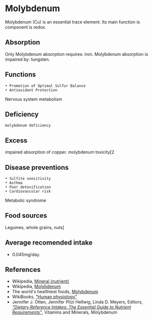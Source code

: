 # Molybdenum
Molybdenum (Cu) is an essential trace element. Its main function is component is redox.
## Absorption
Only 
Molybdenum absorption requires: iron.
Molybdenum absorption is impaired by: tungsten.

## Functions
	• Promotion of Optimal Sulfur Balance
	• Antioxidant Protection
Nervous system metabolism

## Deficiency
	molybdenum deficiency

## Excess
impaired absorption of copper.
molybdenum toxicity[2

## Disease preventions
	• Sulfite sensitivity
	• Asthma
	• Poor detoxification
	• Cardiovascular risk
Metabolic syndrome

## Food sources
Legumes, whole grains, nuts[

## Average recomended intake
- 0.045mg/day.

## References
- Wikipedia, [Mineral (nutrient)](https://en.wikipedia.org/wiki/Mineral_(nutrient))
- Wikipedia, [Molybdenum](https://en.wikipedia.org/wiki/Molybdenum)
- The world's healthiest foods, [Molybdenum](http://www.whfoods.com/genpage.php?tname=nutrient&dbid=128)
- WikiBooks, ["Human physiology"](https://en.wikibooks.org/wiki/Human_Physiology/Nutrition#Minerals)
- Jennifer J. Otten, Jennifer Pitzi Hellwig, Linda D. Meyers, Editors, [_"Dietary Reference Intakes: The Essential Guide to Nutrient Requirements"_](https://www.amazon.com/Dietary-Reference-Intakes-Essential-Requirements/dp/0309157420), Vitamins and Minerals, Molybdenum